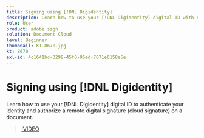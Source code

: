 ```yaml
---
title: Signing using [!DNL Digidentity]
description: Learn how to use your [!DNL Digidentity] digital ID with Adobe Sign
role: User
product: adobe sign
solution: Document Cloud
level: Beginner
thumbnail: KT-8670.jpg
kt: 8670
exl-id: 4c1641bc-3298-45f0-95ed-7071e6158e5e
---
```

# Signing using [!DNL Digidentity]

Learn how to use your [!DNL Digidentity] digital ID to authenticate your identity and authorize a remote digital signature (cloud signature) on a document.

>[!VIDEO](https://video.tv.adobe.com/v/336991?hidetitle=true)
